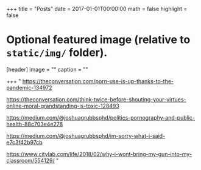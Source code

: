+++
title = "Posts"
date = 2017-01-01T00:00:00
math = false
highlight = false

# Optional featured image (relative to `static/img/` folder).
[header]
image = ""
caption = ""

+++
"
https://theconversation.com/porn-use-is-up-thanks-to-the-pandemic-134972

https://theconversation.com/think-twice-before-shouting-your-virtues-online-moral-grandstanding-is-toxic-128493

https://medium.com/@joshuagrubbsphd/politics-pornography-and-public-health-88c703e4e278

https://medium.com/@joshuagrubbsphd/im-sorry-what-i-said-e7c3f42b97cb

https://www.citylab.com/life/2018/02/why-i-wont-bring-my-gun-into-my-classroom/554129/
"
